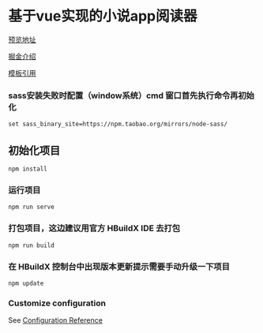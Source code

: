 # 基于vue实现的小说app阅读器

[预览地址](https://huangjingsheng.gitee.io/hjs/reader-vue)

[掘金介绍](https://juejin.cn/post/6844904127898583048/)

[模板引用](https://github.com/Hansen-hjs/uni-app-template)

### sass安装失败时配置（window系统）cmd 窗口首先执行命令再初始化
```
set sass_binary_site=https://npm.taobao.org/mirrors/node-sass/
```

## 初始化项目
```
npm install
```

### 运行项目
```
npm run serve
```

### 打包项目，这边建议用官方 HBuildX IDE 去打包
```
npm run build
```

### 在 HBuildX 控制台中出现版本更新提示需要手动升级一下项目
```
npm update
```

### Customize configuration
See [Configuration Reference](https://cli.vuejs.org/config/)